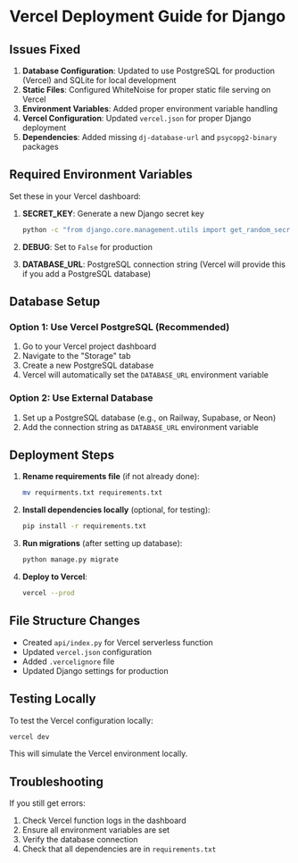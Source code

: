 # Vercel Deployment Guide for Django

## Issues Fixed

1. **Database Configuration**: Updated to use PostgreSQL for production (Vercel) and SQLite for local development
2. **Static Files**: Configured WhiteNoise for proper static file serving on Vercel
3. **Environment Variables**: Added proper environment variable handling
4. **Vercel Configuration**: Updated `vercel.json` for proper Django deployment
5. **Dependencies**: Added missing `dj-database-url` and `psycopg2-binary` packages

## Required Environment Variables

Set these in your Vercel dashboard:

1. **SECRET_KEY**: Generate a new Django secret key
   ```bash
   python -c "from django.core.management.utils import get_random_secret_key; print(get_random_secret_key())"
   ```

2. **DEBUG**: Set to `False` for production

3. **DATABASE_URL**: PostgreSQL connection string (Vercel will provide this if you add a PostgreSQL database)

## Database Setup

### Option 1: Use Vercel PostgreSQL (Recommended)
1. Go to your Vercel project dashboard
2. Navigate to the "Storage" tab
3. Create a new PostgreSQL database
4. Vercel will automatically set the `DATABASE_URL` environment variable

### Option 2: Use External Database
1. Set up a PostgreSQL database (e.g., on Railway, Supabase, or Neon)
2. Add the connection string as `DATABASE_URL` environment variable

## Deployment Steps

1. **Rename requirements file** (if not already done):
   ```bash
   mv requirments.txt requirements.txt
   ```

2. **Install dependencies locally** (optional, for testing):
   ```bash
   pip install -r requirements.txt
   ```

3. **Run migrations** (after setting up database):
   ```bash
   python manage.py migrate
   ```

4. **Deploy to Vercel**:
   ```bash
   vercel --prod
   ```

## File Structure Changes

- Created `api/index.py` for Vercel serverless function
- Updated `vercel.json` configuration
- Added `.vercelignore` file
- Updated Django settings for production

## Testing Locally

To test the Vercel configuration locally:

```bash
vercel dev
```

This will simulate the Vercel environment locally.

## Troubleshooting

If you still get errors:

1. Check Vercel function logs in the dashboard
2. Ensure all environment variables are set
3. Verify the database connection
4. Check that all dependencies are in `requirements.txt`
